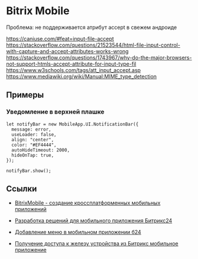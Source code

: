 # Bitrix Mobile


Проблема: не поддерживается атрибут accept в свежем андроиде

https://caniuse.com/#feat=input-file-accept
https://stackoverflow.com/questions/21523544/html-file-input-control-with-capture-and-accept-attributes-works-wrong
https://stackoverflow.com/questions/1743967/why-do-the-major-browsers-not-support-htmls-accept-attribute-for-input-type-fil
https://www.w3schools.com/tags/att_input_accept.asp
https://www.mediawiki.org/wiki/Manual:MIME_type_detection

## Примеры

### Уведомление в верхней плашке

```
let notifyBar = new MobileApp.UI.NotificationBar({
  message: error,
  useLoader: false,
  align: "center",
  color: "#EF4444",
  autoHideTimeout: 2000,
  hideOnTap: true,
});

notifyBar.show();
```

## Ссылки

- [BitrixMobile - создание кроссплатформенных мобильных приложений](https://dev.1c-bitrix.ru/learning/course/index.php?COURSE_ID=80)

- [Разработка решений для мобильного приложения Битрикс24](https://dev.1c-bitrix.ru/learning/course/index.php?COURSE_ID=99&LESSON_ID=10277&LESSON_PATH=8771.5378.10277)

- [Добавление меню в мобильном приложении б24](https://snippets.cacher.io/snippet/39a3a36c87f41de34b80)

- [Получение доступа к железу устройства из Битрикс мобильное приложение](https://bazarow.ru/blog-note/7774/)
